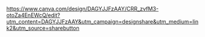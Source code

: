 https://www.canva.com/design/DAGYJJFzAAY/CRR_zvfM3-otoZa4EnEWcQ/edit?utm_content=DAGYJJFzAAY&utm_campaign=designshare&utm_medium=link2&utm_source=sharebutton
